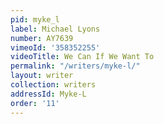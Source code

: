 ```yaml
---
pid: myke_l
label: Michael Lyons
number: AY7639
vimeoId: '358352255'
videoTitle: We Can If We Want To
permalink: "/writers/myke-l/"
layout: writer
collection: writers
addressId: Myke-L
order: '11'
---
```

